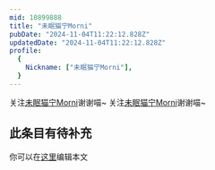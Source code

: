 ```yaml
---
mid: 10899888
title: "未眠猫宁Morni"
pubDate: "2024-11-04T11:22:12.828Z"
updatedDate: "2024-11-04T11:22:12.828Z"
profile:
  {
    Nickname: ["未眠猫宁Morni"],
  }
---
```


关注[未眠猫宁Morni](https://space.bilibili.com/10899888)谢谢喵~ 关注[未眠猫宁Morni](https://space.bilibili.com/10899888)谢谢喵~

## 此条目有待补充
你可以在[这里](https://github.com/Yuhanawa/VTuber.ICU-Content/edit/master/v/未眠猫宁Morni/index.md)编辑本文
